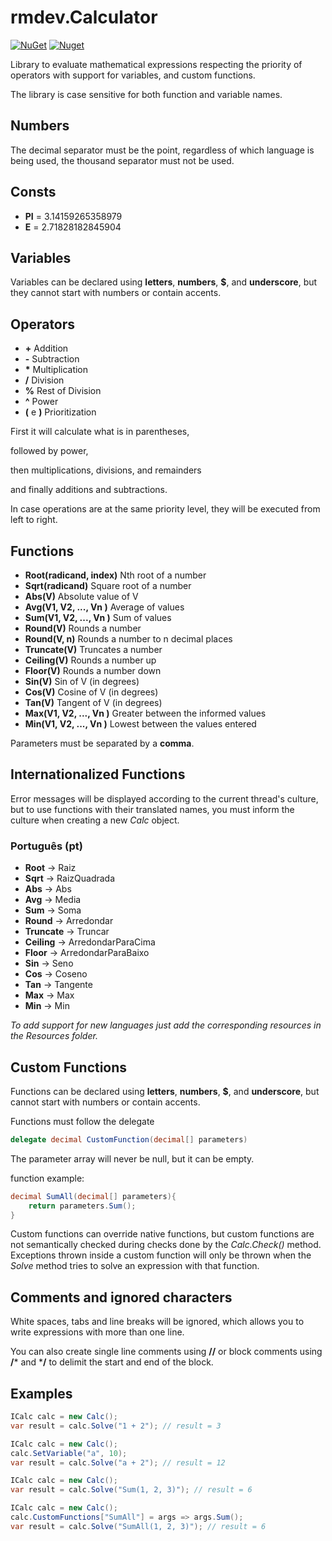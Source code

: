 # rmdev.Calculator

[![NuGet](https://img.shields.io/nuget/v/rmdev.calculator.svg)](https://nuget.org/packages/rmdev.calculator)
[![Nuget](https://img.shields.io/nuget/dt/rmdev.calculator.svg)](https://nuget.org/packages/rmdev.calculator) 

Library to evaluate mathematical expressions respecting the priority of operators with support for variables, and custom functions.

The library is case sensitive for both function and variable names.

## Numbers
The decimal separator must be the point, regardless of which language is being used, the thousand separator must not be used.

## Consts
 - **PI** = 3.14159265358979
 - **E** = 2.71828182845904

## Variables

Variables can be declared using **letters**, **numbers**, **$**, and **underscore**, but they cannot start with numbers or contain accents.

## Operators

- **\+** Addition
- **\-** Subtraction
- **\*** Multiplication
- **/** Division
- **%** Rest of Division
- **^** Power
- **(** e **)** Prioritization

First it will calculate what is in parentheses,

followed by power,

then multiplications, divisions, and remainders

and finally additions and subtractions.

In case operations are at the same priority level, they will be executed from left to right.


## Functions

- **Root(radicand, index)** Nth root of a number
- **Sqrt(radicand)** Square root of a number
- **Abs(V)** Absolute value of V
- **Avg(V1, V2, ..., Vn )** Average of values
- **Sum(V1, V2, ..., Vn )** Sum of values
- **Round(V)** Rounds a number
- **Round(V, n)** Rounds a number to n decimal places
- **Truncate(V)** Truncates a number
- **Ceiling(V)** Rounds a number up
- **Floor(V)** Rounds a number down
- **Sin(V)** Sin of V (in degrees)
- **Cos(V)** Cosine of V (in degrees)
- **Tan(V)** Tangent of V (in degrees)
- **Max(V1, V2, ..., Vn )** Greater between the informed values
- **Min(V1, V2, ..., Vn )** Lowest between the values entered

Parameters must be separated by a **comma**.

## Internationalized Functions

Error messages will be displayed according to the current thread's culture, but to use functions with their translated names, you must inform the culture when creating a new *Calc* object.

### Português (pt)

- **Root** -> Raiz
- **Sqrt** -> RaizQuadrada
- **Abs** -> Abs
- **Avg** -> Media
- **Sum** -> Soma
- **Round** -> Arredondar
- **Truncate** -> Truncar
- **Ceiling** -> ArredondarParaCima
- **Floor** -> ArredondarParaBaixo
- **Sin** -> Seno
- **Cos** -> Coseno
- **Tan** -> Tangente
- **Max** -> Max
- **Min** -> Min

*To add support for new languages just add the corresponding resources in the Resources folder.*

## Custom Functions

Functions can be declared using **letters**, **numbers**, **$**, and **underscore**, but cannot start with numbers or contain accents.

Functions must follow the delegate
```csharp
delegate decimal CustomFunction(decimal[] parameters)
```

The parameter array will never be null, but it can be empty.

function example:
```csharp
decimal SumAll(decimal[] parameters){
    return parameters.Sum();
}
```

Custom functions can override native functions, but custom functions are not semantically checked during checks done by the *Calc.Check()* method. Exceptions thrown inside a custom function will only be thrown when the *Solve* method tries to solve an expression with that function.

## Comments and ignored characters

White spaces, tabs and line breaks will be ignored, which allows you to write expressions with more than one line.

You can also create single line comments using **//** or block comments using **/*** and ***/** to delimit the start and end of the block.

## Examples

```csharp
ICalc calc = new Calc();
var result = calc.Solve("1 + 2"); // result = 3
```

```csharp
ICalc calc = new Calc();
calc.SetVariable("a", 10);
var result = calc.Solve("a + 2"); // result = 12
```

```csharp
ICalc calc = new Calc();
var result = calc.Solve("Sum(1, 2, 3)"); // result = 6
```

```csharp
ICalc calc = new Calc();
calc.CustomFunctions["SumAll"] = args => args.Sum();
var result = calc.Solve("SumAll(1, 2, 3)"); // result = 6
```
